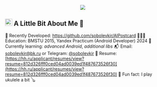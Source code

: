 <p align="center">
  <img src="https://capsule-render.vercel.app/api?type=waving&height=100&color=gradient&text=Hello!&fontColor=FFFFFF&fontSize=28&animation=fadeIn&reversal=false"/>
</p>

<h2><img src="https://cdn.jsdelivr.net/gh/devicons/devicon@latest/icons/android/android-plain.svg" alt="android" width="23" height="23"/>&nbsp;A Little Bit About Me&nbsp;🥸</h2>

🔭 Recently Developed: https://github.com/sobolevkir/AIPostcard
👨🏼‍🎓 Education: BMSTU 2015, Yandex Practicum (Android Developer) 2024
🌱 Currently learning: *advanced Android*, *additional libs*
📬 Email: <a href="mailto:sobolevkir@bk.ru">sobolevkir@bk.ru</a> or Telegram: <a href="https://t.me/sobolevkir" target="blank">@sobolevkir</a>
📄 Resume: [https://hh.ru/applicant/resumes/view?resume=812d326fff0ced04ad0039ed1f487673526f30](https://hh.ru/applicant/resumes/view?resume=812d326fff0ced04ad0039ed1f487673526f30)
🤪 Fun fact: I play ukulele a bit 🪕


